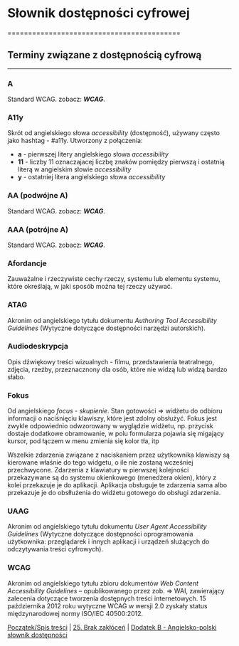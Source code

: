 # Słownik dostępności cyfrowej 
==========================================

## Terminy związane z dostępnością cyfrową
------------------------------------------
### A
  Standard WCAG. zobacz: **_WCAG_**.

### A11y
  Skrót od angielskiego słowa _accessibility_ (dostępność), używany często jako hashtag - #a11y. Utworzony z połączenia:

  * **a** - pierwszej litery angielskiego słowa _accessibility_ 
  * **11** - liczby 11 oznaczajacej liczbę znaków pomiędzy pierwszą i ostatnią literą w angielskim słowie _accessibility_
  * **y** - ostatniej litera angielskiego słowa _accessibility_

### AA (podwójne A) 
  Standard WCAG. zobacz: **_WCAG_**.

### AAA (potrójne A)
 Standard WCAG. zobacz: **_WCAG_**.

### Afordancje
Zauważalne i rzeczywiste cechy rzeczy, systemu lub elementu systemu, które określają, w jaki sposób można tej rzeczy używać. 


### ATAG
Akronim od angielskiego tytułu dokumentu *Authoring Tool Accessibility Guidelines* (Wytyczne dotyczące dostępności narzędzi autorskich).

### Audiodeskrypcja
Opis dźwiękowy treści wizualnych - filmu, przedstawienia teatralnego, zdjęcia, rzeźby, przeznacznony dla osób, które nie widzą lub widzą bardzo słabo.


### Fokus
Od angielskiego *focus* - _skupienie_. Stan gotowości => widżetu do odbioru informacji o naciśnięciu klawiszy, które jest zdolny obsłużyć. Fokus jest zwykle odpowiednio odwzorowany w wyglądzie widżetu, np.  przycisk dostaje dodatkowe obramowanie, w polu formularza pojawia się migający kursor, pod łączem w menu zmienia się kolor tła, itp

Wszelkie zdarzenia związane z naciskaniem przez użytkownika klawiszy są kierowane właśnie do tego widgetu, o ile nie zostaną wcześniej przechwycone. Zdarzenia z klawiatury w pierwszej kolejności przekazywane są do systemu okienkowego (menedżera okien), który z kolei przekazuje je do aplikacji. Aplikacja obsługuje te zdarzenia sama albo przekazuje je do obsłłużenia do widżetu gotowego do obsługi zdarzenia.    

### UAAG
Akronim od angielskiego tytułu dokumentu *User Agent Accessibility Guidelines* (Wytyczne dotyczące dostępności oprogramowania użytkownika: przeglądarek i innych aplikacji i urządzeń służących do odczytywania treści cyfrowych).

### WCAG
Akronim od angielskiego tytułu zbioru dokumentów *Web Content Accessibility Guidelines* – opublikowanego przez zob. =>  WAI, zawierający zalecenia dotyczące tworzenia dostępnych treści internetowych. 15 października 2012 roku wytyczne WCAG w wersji 2.0 zyskały status międzynarodowej normy ISO/IEC 40500:2012.


[Początek/Spis treści](index.md) | [25. Brak zakłóceń](25BrakZaklocen.md) | [Dodatek B - Angielsko-polski słownik dostępności](DodatekBSlownikAngielskoPolski.md)


